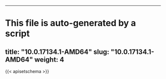 
---
# This file is auto-generated by a script
title: "10.0.17134.1-AMD64"
slug: "10.0.17134.1-AMD64"
weight: 4
---

{{< apisetschema >}}

